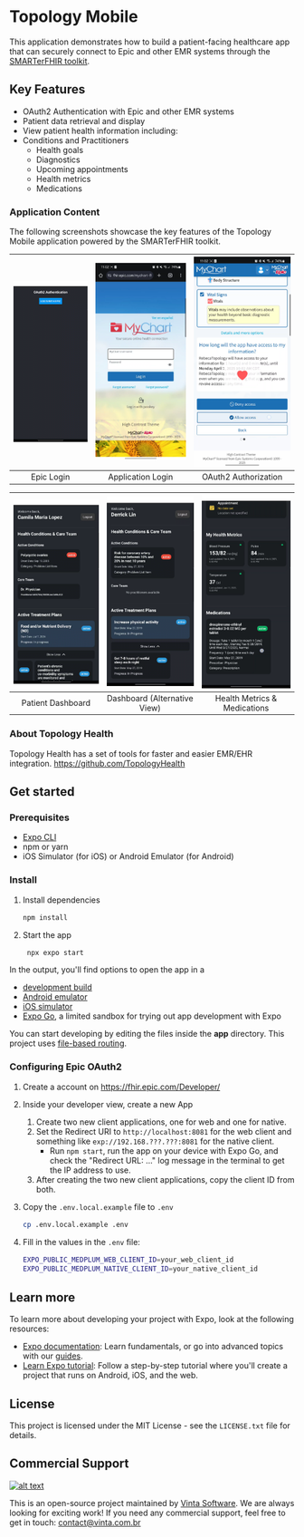 # Topology Mobile

This application demonstrates how to build a patient-facing healthcare app that can securely connect to Epic and other EMR systems through the [SMARTerFHIR toolkit](https://github.com/TopologyHealth/SMARTerFHIR).

## Key Features

- OAuth2 Authentication with Epic and other EMR systems
- Patient data retrieval and display
- View patient health information including:
- Conditions and Practitioners
  - Health goals
  - Diagnostics
  - Upcoming appointments
  - Health metrics
  - Medications

### Application Content

The following screenshots showcase the key features of the Topology Mobile application powered by the SMARTerFHIR toolkit.

| ![Initial login screen](images/login.png) | ![Epic login screen](images/epic-login.png) | ![Authorization screen](images/allow-access.png) |
| :---------------------------------------: | :-----------------------------------------: | :----------------------------------------------: |
|                Epic Login                 |              Application Login              |               OAuth2 Authorization               |

| ![Patient dashboard](images/home-screen.png) | ![Alternative dashboard view](images/alternative-home.png) | ![Health metrics and medications](images/medications-health-metrics.png) |
| :------------------------------------------: | :--------------------------------------------------------: | :----------------------------------------------------------------------: |
|              Patient Dashboard               |                Dashboard (Alternative View)                |                       Health Metrics & Medications                       |

### About Topology Health

Topology Health has a set of tools for faster and easier EMR/EHR integration. https://github.com/TopologyHealth

## Get started

### Prerequisites

- [Expo CLI](https://docs.expo.dev/)
- npm or yarn
- iOS Simulator (for iOS) or Android Emulator (for Android)

### Install

1. Install dependencies

   ```bash
   npm install
   ```

2. Start the app

   ```bash
    npx expo start
   ```

In the output, you'll find options to open the app in a

- [development build](https://docs.expo.dev/develop/development-builds/introduction/)
- [Android emulator](https://docs.expo.dev/workflow/android-studio-emulator/)
- [iOS simulator](https://docs.expo.dev/workflow/ios-simulator/)
- [Expo Go](https://expo.dev/go), a limited sandbox for trying out app development with Expo

You can start developing by editing the files inside the **app** directory. This project uses [file-based routing](https://docs.expo.dev/router/introduction).

### Configuring Epic OAuth2

1. Create a account on https://fhir.epic.com/Developer/

2. Inside your developer view, create a new App

   1. Create two new client applications, one for web and one for native.
   2. Set the Redirect URI to `http://localhost:8081` for the web client and something like `exp://192.168.???.???:8081` for the native client.
      - Run `npm start`, run the app on your device with Expo Go, and check the "Redirect URL: ..." log message in the terminal to get the IP address to use.
   3. After creating the two new client applications, copy the client ID from both.

3. Copy the `.env.local.example` file to `.env`

   ```bash
   cp .env.local.example .env
   ```

4. Fill in the values in the `.env` file:

   ```bash
   EXPO_PUBLIC_MEDPLUM_WEB_CLIENT_ID=your_web_client_id
   EXPO_PUBLIC_MEDPLUM_NATIVE_CLIENT_ID=your_native_client_id
   ```

## Learn more

To learn more about developing your project with Expo, look at the following resources:

- [Expo documentation](https://docs.expo.dev/): Learn fundamentals, or go into advanced topics with our [guides](https://docs.expo.dev/guides).
- [Learn Expo tutorial](https://docs.expo.dev/tutorial/introduction/): Follow a step-by-step tutorial where you'll create a project that runs on Android, iOS, and the web.

## License

This project is licensed under the MIT License - see the `LICENSE.txt` file for details.

## Commercial Support

[![alt text](https://avatars2.githubusercontent.com/u/5529080?s=80&v=4 "Vinta Logo")](https://www.vintasoftware.com/)

This is an open-source project maintained by [Vinta Software](https://www.vinta.com.br/). We are always looking for exciting work! If you need any commercial support, feel free to get in touch: contact@vinta.com.br
